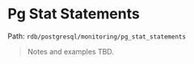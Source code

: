 # Pg Stat Statements

Path: `rdb/postgresql/monitoring/pg_stat_statements`

> Notes and examples TBD.
